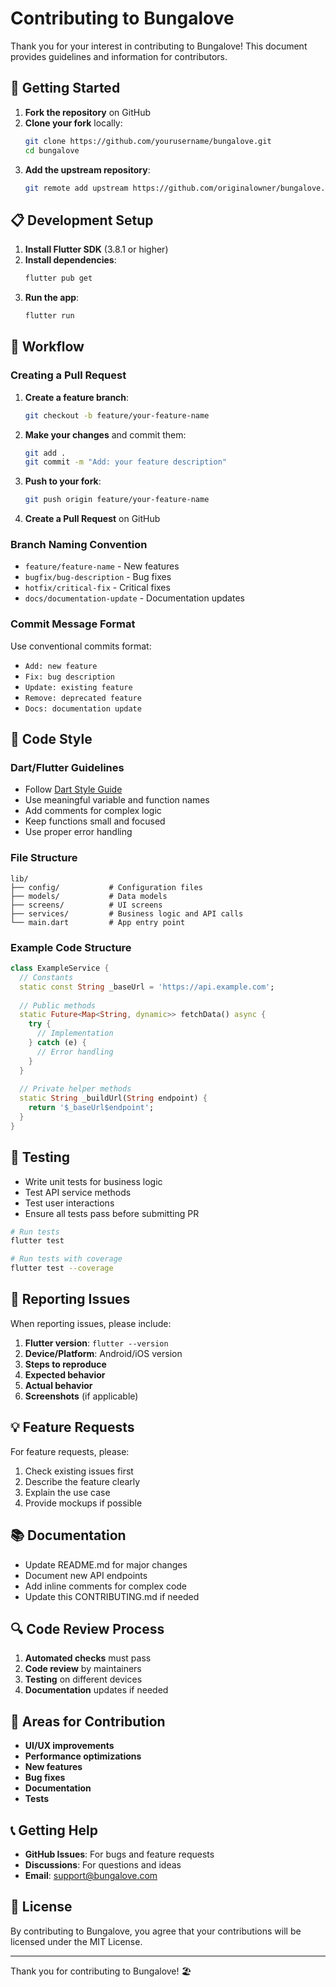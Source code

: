 # Contributing to Bungalove

Thank you for your interest in contributing to Bungalove! This document provides guidelines and information for contributors.

## 🚀 Getting Started

1. **Fork the repository** on GitHub
2. **Clone your fork** locally:
   ```bash
   git clone https://github.com/yourusername/bungalove.git
   cd bungalove
   ```
3. **Add the upstream repository**:
   ```bash
   git remote add upstream https://github.com/originalowner/bungalove.git
   ```

## 📋 Development Setup

1. **Install Flutter SDK** (3.8.1 or higher)
2. **Install dependencies**:
   ```bash
   flutter pub get
   ```
3. **Run the app**:
   ```bash
   flutter run
   ```

## 🔄 Workflow

### Creating a Pull Request

1. **Create a feature branch**:
   ```bash
   git checkout -b feature/your-feature-name
   ```

2. **Make your changes** and commit them:
   ```bash
   git add .
   git commit -m "Add: your feature description"
   ```

3. **Push to your fork**:
   ```bash
   git push origin feature/your-feature-name
   ```

4. **Create a Pull Request** on GitHub

### Branch Naming Convention

- `feature/feature-name` - New features
- `bugfix/bug-description` - Bug fixes
- `hotfix/critical-fix` - Critical fixes
- `docs/documentation-update` - Documentation updates

### Commit Message Format

Use conventional commits format:
- `Add: new feature`
- `Fix: bug description`
- `Update: existing feature`
- `Remove: deprecated feature`
- `Docs: documentation update`

## 📝 Code Style

### Dart/Flutter Guidelines

- Follow [Dart Style Guide](https://dart.dev/guides/language/effective-dart/style)
- Use meaningful variable and function names
- Add comments for complex logic
- Keep functions small and focused
- Use proper error handling

### File Structure

```
lib/
├── config/           # Configuration files
├── models/           # Data models
├── screens/          # UI screens
├── services/         # Business logic and API calls
└── main.dart         # App entry point
```

### Example Code Structure

```dart
class ExampleService {
  // Constants
  static const String _baseUrl = 'https://api.example.com';
  
  // Public methods
  static Future<Map<String, dynamic>> fetchData() async {
    try {
      // Implementation
    } catch (e) {
      // Error handling
    }
  }
  
  // Private helper methods
  static String _buildUrl(String endpoint) {
    return '$_baseUrl$endpoint';
  }
}
```

## 🧪 Testing

- Write unit tests for business logic
- Test API service methods
- Test user interactions
- Ensure all tests pass before submitting PR

```bash
# Run tests
flutter test

# Run tests with coverage
flutter test --coverage
```

## 🐛 Reporting Issues

When reporting issues, please include:

1. **Flutter version**: `flutter --version`
2. **Device/Platform**: Android/iOS version
3. **Steps to reproduce**
4. **Expected behavior**
5. **Actual behavior**
6. **Screenshots** (if applicable)

## 💡 Feature Requests

For feature requests, please:

1. Check existing issues first
2. Describe the feature clearly
3. Explain the use case
4. Provide mockups if possible

## 📚 Documentation

- Update README.md for major changes
- Document new API endpoints
- Add inline comments for complex code
- Update this CONTRIBUTING.md if needed

## 🔍 Code Review Process

1. **Automated checks** must pass
2. **Code review** by maintainers
3. **Testing** on different devices
4. **Documentation** updates if needed

## 🎯 Areas for Contribution

- **UI/UX improvements**
- **Performance optimizations**
- **New features**
- **Bug fixes**
- **Documentation**
- **Tests**

## 📞 Getting Help

- **GitHub Issues**: For bugs and feature requests
- **Discussions**: For questions and ideas
- **Email**: support@bungalove.com

## 📄 License

By contributing to Bungalove, you agree that your contributions will be licensed under the MIT License.

---

Thank you for contributing to Bungalove! 🏖️